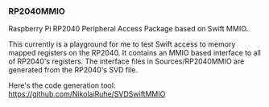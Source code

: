 ### RP2040MMIO

Raspberry Pi RP2040 Peripheral Access Package based on Swift MMIO.

This currently is a playground for me to test Swift access to memory mapped
registers on the RP2040. It contains an MMIO based interface to all of RP2040's
registers. The interface files in Sources/RP2040MMIO are generated from the
RP2040's SVD file.

Here's the code generation tool: https://github.com/NikolaiRuhe/SVDSwiftMMIO
